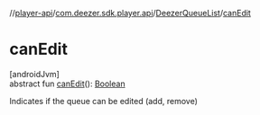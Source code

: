 //[player-api](../../../index.md)/[com.deezer.sdk.player.api](../index.md)/[DeezerQueueList](index.md)/[canEdit](can-edit.md)

# canEdit

[androidJvm]\
abstract fun [canEdit](can-edit.md)(): [Boolean](https://kotlinlang.org/api/latest/jvm/stdlib/kotlin/-boolean/index.html)

Indicates if the queue can be edited (add, remove)
